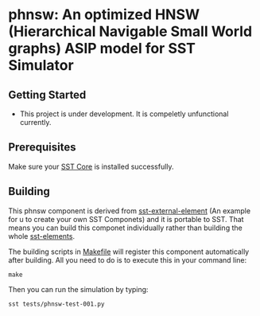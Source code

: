 # phnsw: An optimized HNSW (Hierarchical Navigable Small World graphs) ASIP model for SST Simulator
## Getting Started
- This project is under development. It is compeletly unfunctional currently.

## Prerequisites
Make sure your [SST Core](https://github.com/sstsimulator/sst-core) is installed successfully.

## Building
This phnsw component is derived from [sst-external-element](https://github.com/sstsimulator/sst-external-element) (An example for u to create your own SST Componets) and it is portable to SST.
That means you can build this componet individually rather than building the whole [sst-elements](https://github.com/sstsimulator/sst-elements).

The building scripts in [Makefile](./src/Makefile) will register this component automatically after building. All you need to do is to execute this in your command line:
```
make
```
Then you can run the simulation by typing:
```
sst tests/phnsw-test-001.py
```
